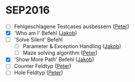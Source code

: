 # SEP2016

- [ ] Fehlgeschlagene Testcases ausbessern ([Peter](https://github.com/petbuer))
- [x] 'Who am I' Befehl ([Jakob](https://github.com/jguertl))
- [ ] 'Solve Silent' Befehl
  - [ ] Parameter & Exception Handling ([Jakob](https://github.com/jguertl))
  - [ ] Maze solving algorithm ([Peter](https://github.com/petbuer))
- [x] 'Show More Path' Befehl ([Jakob](https://github.com/jguertl))
- [ ] Counter Feldtyp ([Peter](https://github.com/petbuer))
- [ ] Hole Feldtyp ([Peter](https://github.com/petbuer))
